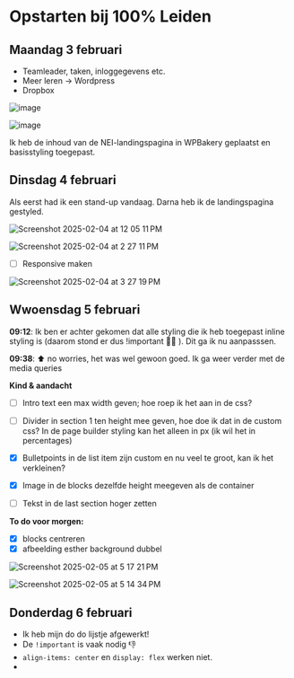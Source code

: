 # Opstarten bij 100% Leiden
## Maandag 3 februari
- Teamleader, taken, inloggegevens etc.
- Meer leren -> Wordpress
- Dropbox

![image](https://github.com/user-attachments/assets/74dc6bab-240d-4900-857b-a4442b8e5092)

![image](https://github.com/user-attachments/assets/3450910a-74b2-491f-8eb4-7af3d60de9ab)

Ik heb de inhoud van de NEI-landingspagina in WPBakery geplaatst en basisstyling toegepast.

## Dinsdag 4 februari

Als eerst had ik een stand-up vandaag. Darna heb  ik de landingspagina gestyled.

![Screenshot 2025-02-04 at 12 05 11 PM](https://github.com/user-attachments/assets/158db5ac-c4d3-4af7-9b11-40ac7fc8194c)

![Screenshot 2025-02-04 at 2 27 11 PM](https://github.com/user-attachments/assets/f088c4ea-9982-476a-9760-8648c6eaefb8)

- [ ] Responsive maken


![Screenshot 2025-02-04 at 3 27 19 PM](https://github.com/user-attachments/assets/86cab61d-b8c7-48ac-b47d-4717d067ef12)


## Wwoensdag 5 februari
**09:12**: Ik ben er achter gekomen dat alle styling die ik heb toegepast inline styling is (daarom stond er dus !important 🤦‍♂️ ). Dit ga ik nu aanpasssen. 

**09:38**: ⬆️ no worries, het was wel gewoon goed. Ik ga weer verder met de media queries

**Kind & aandacht**
- [ ] Intro text een max width geven; hoe roep ik het aan in de css?
- [ ] Divider in section 1 ten height mee geven, hoe doe ik dat in de custom css? In de page builder styling kan het alleen in px (ik wil het in percentages)
- [x] Bulletpoints in de list item zijn custom en nu veel te groot, kan ik het verkleinen?
- [x] Image in de blocks dezelfde height meegeven als de container
- [ ] Tekst in de last section hoger zetten


**To do voor morgen:**

- [x] blocks centreren
- [x] afbeelding esther background dubbel

![Screenshot 2025-02-05 at 5 17 21 PM](https://github.com/user-attachments/assets/76fe4f71-7b0b-47e1-ab52-5d79cc8fce1b)

![Screenshot 2025-02-05 at 5 14 34 PM](https://github.com/user-attachments/assets/b5764733-9830-4f87-b471-c1d4ce011965)

## Donderdag 6 februari
- Ik heb mijn do do lijstje afgewerkt!
- De `!important` is vaak nodig 👎
- `align-items: center` en `display: flex` werken niet.
- 
